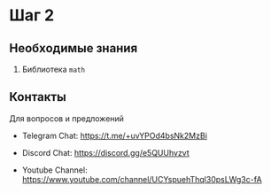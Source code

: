 # Шаг 2

[//]: # (## Описание шага)

## Необходимые знания

1. Библиотека `math`


## Контакты
Для вопросов и предложений

* Telegram Chat: https://t.me/+uvYPOd4bsNk2MzBi

* Discord Chat: https://discord.gg/e5QUUhvzvt

* Youtube Channel: https://www.youtube.com/channel/UCYspuehThql30psLWg3c-fA
